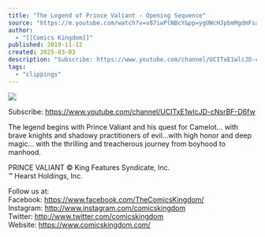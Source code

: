 ```yaml
---
title: "The Legend of Prince Valiant - Opening Sequence"
source: "https://m.youtube.com/watch?v=v87iwPlNBcY&pp=ygUWcHJpbmMgdmFsaWFudCBocnZhdHNraQ%3D%3D"
author:
  - "[[Comics Kingdom]]"
published: 2019-11-12
created: 2025-03-03
description: "Subscribe: https://www.youtube.com/channel/UCITxE1wlcJD-cNsrBF-D6fwThe legend begins with Prince Valiant and his quest for Camelot… with brave knights and shadowy practitioners of evil…with high hon"
tags:
  - "clippings"
---
```

![](https://www.youtube.com/watch?v=v87iwPlNBcY)  

Subscribe: https://www.youtube.com/channel/UCITxE1wlcJD-cNsrBF-D6fw  
  
The legend begins with Prince Valiant and his quest for Camelot… with brave knights and shadowy practitioners of evil…with high honor and deep magic… with the thrilling and treacherous journey from boyhood to manhood.  
  
PRINCE VALIANT © King Features Syndicate, Inc.  
™ Hearst Holdings, Inc.  
  
Follow us at:  
Facebook: https://www.facebook.com/TheComicsKingdom/  
Instagram: http://www.instagram.com/comicskingdom  
Twitter: http://www.twitter.com/comicskingdom  
Website: https://www.comicskingdom.com/